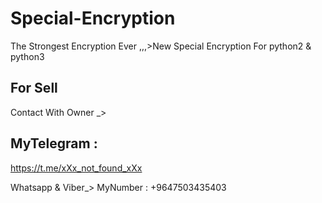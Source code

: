 # Special-Encryption
The Strongest Encryption Ever ,,,>New Special Encryption For python2 & python3

## For Sell 

Contact With Owner _>

## MyTelegram : 
https://t.me/xXx_not_found_xXx

Whatsapp & Viber_>
MyNumber : +9647503435403
